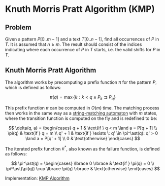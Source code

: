 # Knuth Morris Pratt Algorithm (KMP)

## Problem

Given a pattern $P[0..m-1]$ and a text $T[0..n-1]$, find all occurrences of $P$ in $T$. It is assumed that $n \geq m$. The result should consist of the indices indicating where each occurrence of $P$ in $T$ starts, i.e. the valid shifts for $P$ in $T$.

## Knuth Morris Pratt Algorithm

The algorithm works by precomputing a prefix function $\pi$ for the pattern $P$, which is defined as follows:

$$
\pi(q) = \max \lbrace k : k < q \land P_k \sqsupset P_q \rbrace
$$

This prefix function $\pi$ can be computed in $O(m)$ time. The matching process then works in the same way as a [string-matching automaton](https://github.com/pl3onasm/CLRS/tree/main/algorithms/string-matching/finite-automata) with $m$ states, where the transition function is computed on the fly and is redefined to be:

$$
\delta(q, a) = \begin{cases}
q + 1 & \text{if } q < m \land a = P[q + 1] \\
\pi(q) & \text{if } q = m \\
q' + 1 & \text{if } \exists \: q' \in \pi^\ast(q): q' > 0 \land a = P[q' + 1] \\
0 & \text{otherwise}
\end{cases}
$$

The iterated prefix function $\pi^\ast$, also known as the failure function, is defined as follows:

$$
\pi^\ast(q) = \begin{cases}
\lbrace 0 \rbrace & \text{if } \pi(q) = 0 \\
\pi^\ast(\pi(q)) \cup \lbrace \pi(q) \rbrace & \text{otherwise}
\end{cases}
$$

Implementation: [KMP Algorithm](https://github.com/pl3onasm/AADS/blob/main/algorithms/string-matching/knuth-morris-pratt/kmp.c)
